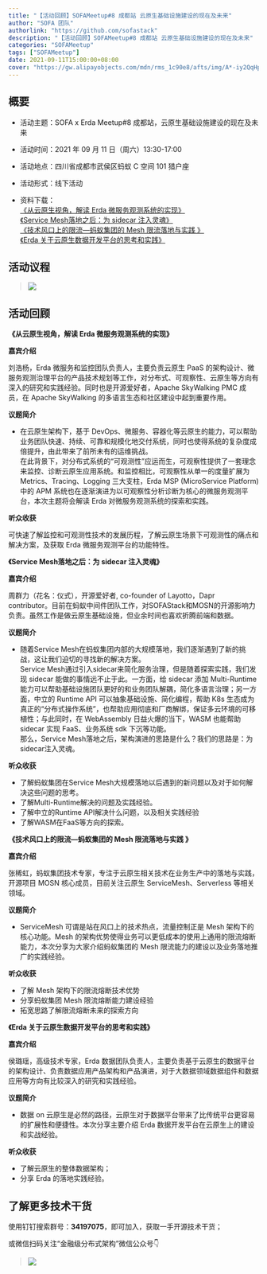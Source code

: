 ```yaml
---
title: "【活动回顾】SOFAMeetup#8 成都站 云原生基础设施建设的现在及未来"
author: "SOFA 团队"
authorlink: "https://github.com/sofastack"
description: "【活动回顾】SOFAMeetup#8 成都站 云原生基础设施建设的现在及未来"
categories: "SOFAMeetup"
tags: ["SOFAMeetup"]
date: 2021-09-11T15:00:00+08:00
cover: "https://gw.alipayobjects.com/mdn/rms_1c90e8/afts/img/A*-iy2QqHprZgAAAAAAAAAAAAAARQnAQ"
---
```


## 概要

- 活动主题：SOFA x Erda Meetup#8 成都站，云原生基础设施建设的现在及未来

- 活动时间：2021 年 09 月 11 日（周六）13:30-17:00

- 活动地点：四川省成都市武侯区蚂蚁 C 空间 101 猎户座

- 活动形式：线下活动

- 资料下载：<br/>
[《从云原生视角，解读 Erda 微服务观测系统的实现》](https://gw.alipayobjects.com/os/bmw-prod/75201cac-3aff-499b-8715-8809c00ae977.pdf)<br/>
[《Service Mesh落地之后：为 sidecar 注入灵魂》](https://gw.alipayobjects.com/os/bmw-prod/ce6c26b1-c98e-4d9f-b9ef-21ad42e012c7.pdf)<br/>
[《技术风口上的限流—蚂蚁集团的 Mesh 限流落地与实践 》](https://gw.alipayobjects.com/os/bmw-prod/82be6ceb-89e0-4d4e-9cc9-42128fc2491f.pdf)<br/>
[《Erda 关于云原生数据开发平台的思考和实践》](https://gw.alipayobjects.com/os/bmw-prod/26189392-95ec-403c-9187-b8af6a22ee95.pdf)

## 活动议程

>![](https://gw.alipayobjects.com/mdn/rms_1c90e8/afts/img/A*OEPXQoXiFB0AAAAAAAAAAAAAARQnAQ)

## 活动回顾 

**《从云原生视角，解读 Erda 微服务观测系统的实现》**

**嘉宾介绍**

刘浩杨，Erda 微服务和监控团队负责人，主要负责云原生 PaaS 的架构设计、微服务观测治理平台的产品技术规划等工作，对分布式、可观察性、云原生等方向有深入的研究和实践经验。同时也是开源爱好者，Apache SkyWalking PMC 成员，在 Apache SkyWalking 的多语言生态和社区建设中起到重要作用。 

**议题简介**

- 在云原生架构下，基于 DevOps、微服务、容器化等云原生的能力，可以帮助业务团队快速、持续、可靠和规模化地交付系统，同时也使得系统的复杂度成倍提升，由此带来了前所未有的运维挑战。<br/>
在此背景下，对分布式系统的“可观测性”应运而生，可观察性提供了一套理念来监控、诊断云原生应用系统。和监控相比，可观察性从单一的度量扩展为 Metrics、Tracing、Logging 三大支柱，Erda MSP (MicroService Platform) 中的 APM 系统也在逐渐演进为以可观察性分析诊断为核心的微服务观测平台，本次主题将会解读 Erda 对微服务观测系统的探索和实践。

**听众收获**

可快速了解监控和可观测性技术的发展历程，了解云原生场景下可观测性的痛点和解决方案，及获取 Erda 微服务观测平台的功能特性。

**《Service Mesh落地之后：为 sidecar 注入灵魂》**

**嘉宾介绍**

周群力（花名：仪式），开源爱好者, co-founder of Layotto，Dapr contributor。目前在蚂蚁中间件团队工作，对SOFAStack和MOSN的开源影响力负责。虽然工作是做云原生基础设施，但业余时间也喜欢折腾前端和数据。

**议题简介**

- 随着Service Mesh在蚂蚁集团内部的大规模落地，我们逐渐遇到了新的挑战，这让我们迫切的寻找新的解决方案。<br/>
Service Mesh通过引入sidecar来简化服务治理，但是随着探索实践，我们发现 sidecar 能做的事情远不止于此。一方面，给 sidecar 添加 Multi-Runtime 能力可以帮助基础设施团队更好的和业务团队解耦，简化多语言治理；另一方面，中立的 Runtime API 可以抽象基础设施、简化编程，帮助 K8s 生态成为真正的“分布式操作系统”，也帮助应用彻底和厂商解绑，保证多云环境的可移植性；与此同时，在 WebAssembly 日益火爆的当下，WASM 也能帮助 sidecar 实现 FaaS、业务系统 sdk 下沉等功能。<br/>
那么，Service Mesh落地之后，架构演进的思路是什么？我们的思路是：为sidecar注入灵魂。

**听众收获**

- 了解蚂蚁集团在Service Mesh大规模落地以后遇到的新问题以及对于如何解决这些问题的思考。
- 了解Multi-Runtime解决的问题及实践经验。
- 了解中立的Runtime API解决什么问题，以及相关实践经验
- 了解WASM在FaaS等方向的探索。

**《技术风口上的限流—蚂蚁集团的 Mesh 限流落地与实践 》**

**嘉宾介绍**

张稀虹，蚂蚁集团技术专家，专注于云原生相关技术在业务生产中的落地与实践，开源项目 MOSN 核心成员，目前关注云原生 ServiceMesh、Serverless 等相关领域。

**议题简介**

- ServiceMesh 可谓是站在风口上的技术热点，流量控制正是 Mesh 架构下的核心功能。Mesh 的架构优势使得业务可以更低成本的使用上通用的限流熔断能力，本次分享为大家介绍蚂蚁集团的 Mesh 限流能力的建设以及业务落地推广的实践经验。

**听众收获**

- 了解 Mesh 架构下的限流熔断技术优势
- 分享蚂蚁集团 Mesh 限流熔断能力建设经验
- 拓宽思路了解限流熔断未来的探索方向

**《Erda 关于云原生数据开发平台的思考和实践》**

**嘉宾介绍**

侯璐瑶，高级技术专家，Erda 数据团队负责人，主要负责基于云原生的数据平台的架构设计、负责数据应用产品架构和产品演进，对于大数据领域数据组件和数据应用等方向有比较深入的研究和实践经验。

**议题简介**

- 数据 on 云原生是必然的路径，云原生对于数据平台带来了比传统平台更容易的扩展性和便捷性。本次分享主要介绍 Erda 数据开发平台在云原生上的建设和实战经验。

**听众收获**

- 了解云原生的整体数据架构；
- 分享 Erda 的落地实践经验。

## 了解更多技术干货

使用钉钉搜索群号：**34197075**，即可加入，获取一手开源技术干货；

或微信扫码关注“金融级分布式架构”微信公众号👇

>![](https://gw.alipayobjects.com/mdn/sofastack/afts/img/A*5aK0RYuH9vgAAAAAAAAAAAAAARQnAQ)
